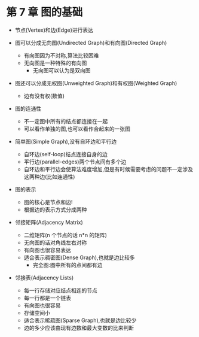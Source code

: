 # 第 7 章 图的基础

- 节点(Vertex)和边(Edge)进行表达
- 图可以分成无向图(Undirected Graph)和有向图(Directed Graph)
  - 有向图因为不对称,算法比较困难
  - 无向图是一种特殊的有向图
    - 无向图可以认为是双向图
- 图还可以分成无权图(Unweighted Graph)和有权图(Weighted Graph)
  - 边有没有权(数值)
- 图的连通性
  - 不一定图中所有的结点都连接在一起
  - 可以看作单独的图,也可以看作合起来的一张图
- 简单图(Simple Graph),没有自环边和平行边

  - 自环边(self-loop)结点连接自身的边
  - 平行边(parallel-edges)两个节点间有多个边
  - 自环边和平行边会使算法难度增加,但是有时候需要考虑的问题不一定涉及这两种边(比如连通性)

- 图的表示
  - 图的核心是节点和边!
  - 根据边的表示方式分成两种
- 邻接矩阵(Adjacency Matrix)
  - 二维矩阵(n 个节点的话 n\*n 的矩阵)
  - 无向图的话对角线左右对称
  - 有向图也很容易表达
  - 适合表示稠密图(Dense Graph),也就是边比较多
    - 完全图:图中所有的点间都有边
- 邻接表(Adjacency Lists)
  - 每一行存储对应结点相连的节点
  - 每一行都是一个链表
  - 有向图也很容易
  - 存储空间小
  - 适合表示稀疏图(Sparse Graph),也就是边比较少
  - 边的多少应该由现有边数和最大变数的比来判断
